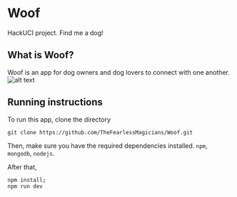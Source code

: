 # Woof
HackUCI project. Find me a dog!


## What is Woof?
Woof is an app for dog owners and dog lovers to connect with one another.
![alt text](http://url/to/img.png) 
## Running instructions

To run this app, clone the directory

`git clone https://github.com/TheFearlessMagicians/Woof.git`

Then, make sure you have the required dependencies installed. `npm`, `mongodb`, `nodejs`.

After that,
```sh
npm install;
npm run dev
```
